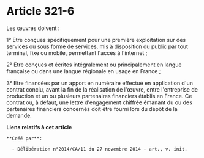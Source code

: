 # Article 321-6

Les œuvres doivent : 

1° Etre conçues spécifiquement pour une première exploitation sur des services ou sous forme de services, mis à disposition
du public par tout terminal, fixe ou mobile, permettant l'accès à l'internet ; 

2° Etre conçues et écrites intégralement ou principalement en langue française ou dans une langue régionale en usage en
France ; 

3° Etre financées par un apport en numéraire effectué en application d'un contrat conclu, avant la fin de la réalisation de
l'œuvre, entre l'entreprise de production et un ou plusieurs partenaires financiers établis en France. Ce contrat ou, à
défaut, une lettre d'engagement chiffrée émanant du ou des partenaires financiers concernés doit être fourni lors du dépôt de
la demande.

**Liens relatifs à cet article**

	**Créé par**:

	  - Délibération n°2014/CA/11 du 27 novembre 2014 - art., v. init.
